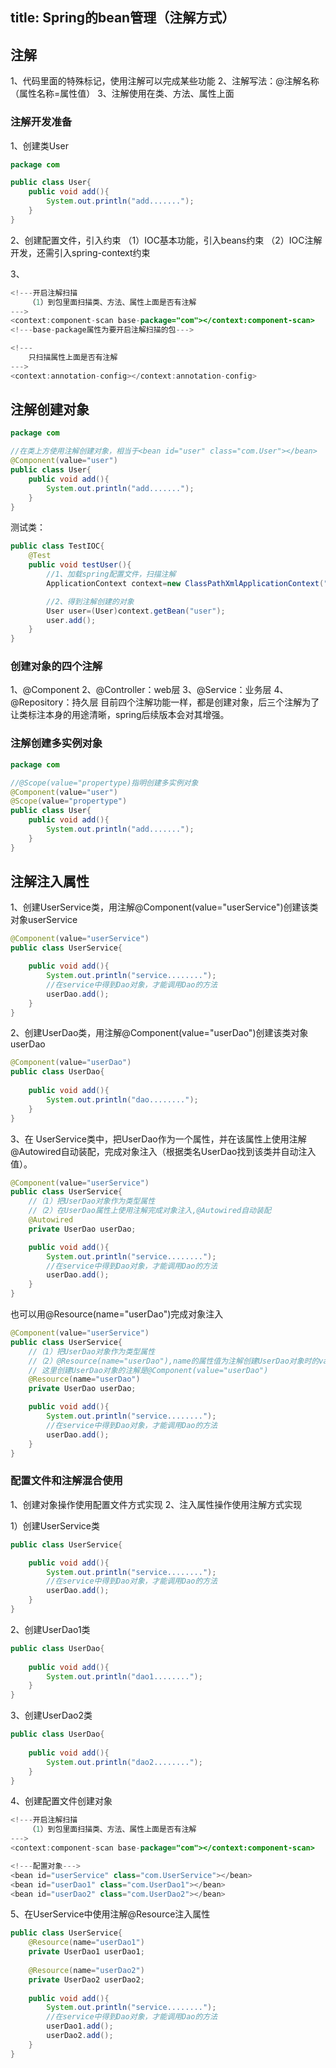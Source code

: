 title: Spring的bean管理（注解方式）
---
## 注解
1、代码里面的特殊标记，使用注解可以完成某些功能
2、注解写法：@注解名称（属性名称=属性值）
3、注解使用在类、方法、属性上面

### 注解开发准备
1、创建类User
```java 
package com

public class User{
    public void add(){
        System.out.println("add.......");
    }
}
```
2、创建配置文件，引入约束
（1）IOC基本功能，引入beans约束
（2）IOC注解开发，还需引入spring-context约束

3、
```java
<!---开启注解扫描
    （1）到包里面扫描类、方法、属性上面是否有注解
--->
<context:component-scan base-package="com"></context:component-scan>
<!---base-package属性为要开启注解扫描的包--->

<!---
    只扫描属性上面是否有注解
--->
<context:annotation-config></context:annotation-config>
```

## 注解创建对象
```java 
package com

//在类上方使用注解创建对象，相当于<bean id="user" class="com.User"></bean>
@Component(value="user")
public class User{
    public void add(){
        System.out.println("add.......");
    }
}
```
测试类：
```java
public class TestIOC{
    @Test
    public void testUser(){
        //1、加载spring配置文件，扫描注解
        ApplicationContext context=new ClassPathXmlApplicationContext("bean.xml");

        //2、得到注解创建的对象
        User user=(User)context.getBean("user");
        user.add();
    }
}
```

### 创建对象的四个注解
1、@Component
2、@Controller：web层
3、@Service：业务层
4、@Repository：持久层
目前四个注解功能一样，都是创建对象，后三个注解为了让类标注本身的用途清晰，spring后续版本会对其增强。

### 注解创建多实例对象
```java 
package com

//@Scope(value="propertype)指明创建多实例对象
@Component(value="user")
@Scope(value="propertype")
public class User{
    public void add(){
        System.out.println("add.......");
    }
}
```

## 注解注入属性
1、创建UserService类，用注解@Component(value="userService")创建该类对象userService
```java 
@Component(value="userService")
public class UserService{

    public void add(){
        System.out.println("service........");
        //在service中得到Dao对象，才能调用Dao的方法
        userDao.add();
    }
}
```
2、创建UserDao类，用注解@Component(value="userDao")创建该类对象userDao
```java 
@Component(value="userDao")
public class UserDao{
    
    public void add(){
        System.out.println("dao........");
    }
}
```
3、在 UserService类中，把UserDao作为一个属性，并在该属性上使用注解@Autowired自动装配，完成对象注入（根据类名UserDao找到该类并自动注入值）。
```java 
@Component(value="userService")
public class UserService{
    //（1）把UserDao对象作为类型属性
    //（2）在UserDao属性上使用注解完成对象注入,@Autowired自动装配
    @Autowired
    private UserDao userDao;

    public void add(){
        System.out.println("service........");
        //在service中得到Dao对象，才能调用Dao的方法
        userDao.add();
    }
}
```
也可以用@Resource(name="userDao")完成对象注入
```java 
@Component(value="userService")
public class UserService{
    //（1）把UserDao对象作为类型属性
    //（2）@Resource(name="userDao"),name的属性值为注解创建UserDao对象时的value值，
    // 这里创建UserDao对象的注解是@Component(value="userDao")
    @Resource(name="userDao")
    private UserDao userDao;

    public void add(){
        System.out.println("service........");
        //在service中得到Dao对象，才能调用Dao的方法
        userDao.add();
    }
}
```
### 配置文件和注解混合使用
1、创建对象操作使用配置文件方式实现
2、注入属性操作使用注解方式实现

1）创建UserService类
```java 
public class UserService{

    public void add(){
        System.out.println("service........");
        //在service中得到Dao对象，才能调用Dao的方法
        userDao.add();
    }
}
```
2、创建UserDao1类
```java 
public class UserDao{
    
    public void add(){
        System.out.println("dao1........");
    }
}
```
3、创建UserDao2类
```java 
public class UserDao{
    
    public void add(){
        System.out.println("dao2........");
    }
}
```
4、创建配置文件创建对象
```java
<!---开启注解扫描
    （1）到包里面扫描类、方法、属性上面是否有注解
--->
<context:component-scan base-package="com"></context:component-scan>

<!---配置对象--->
<bean id="userService" class="com.UserService"></bean>
<bean id="userDao1" class="com.UserDao1"></bean>
<bean id="userDao2" class="com.UserDao2"></bean>
```
5、在UserService中使用注解@Resource注入属性
```java 
public class UserService{
    @Resource(name="userDao1")
    private UserDao1 userDao1;
    
    @Resource(name="userDao2")
    private UserDao2 userDao2;
    
    public void add(){
        System.out.println("service........");
        //在service中得到Dao对象，才能调用Dao的方法
        userDao1.add();
        userDao2.add();
    }
}
```